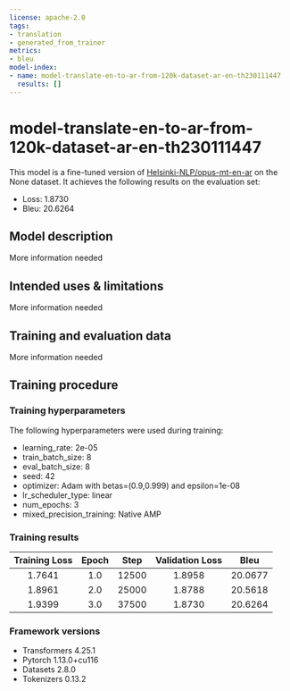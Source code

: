 ```yaml
---
license: apache-2.0
tags:
- translation
- generated_from_trainer
metrics:
- bleu
model-index:
- name: model-translate-en-to-ar-from-120k-dataset-ar-en-th230111447
  results: []
---
```


<!-- This model card has been generated automatically according to the information the Trainer had access to. You
should probably proofread and complete it, then remove this comment. -->

# model-translate-en-to-ar-from-120k-dataset-ar-en-th230111447

This model is a fine-tuned version of [Helsinki-NLP/opus-mt-en-ar](https://huggingface.co/Helsinki-NLP/opus-mt-en-ar) on the None dataset.
It achieves the following results on the evaluation set:
- Loss: 1.8730
- Bleu: 20.6264

## Model description

More information needed

## Intended uses & limitations

More information needed

## Training and evaluation data

More information needed

## Training procedure

### Training hyperparameters

The following hyperparameters were used during training:
- learning_rate: 2e-05
- train_batch_size: 8
- eval_batch_size: 8
- seed: 42
- optimizer: Adam with betas=(0.9,0.999) and epsilon=1e-08
- lr_scheduler_type: linear
- num_epochs: 3
- mixed_precision_training: Native AMP

### Training results

| Training Loss | Epoch | Step  | Validation Loss | Bleu    |
|:-------------:|:-----:|:-----:|:---------------:|:-------:|
| 1.7641        | 1.0   | 12500 | 1.8958          | 20.0677 |
| 1.8961        | 2.0   | 25000 | 1.8788          | 20.5618 |
| 1.9399        | 3.0   | 37500 | 1.8730          | 20.6264 |


### Framework versions

- Transformers 4.25.1
- Pytorch 1.13.0+cu116
- Datasets 2.8.0
- Tokenizers 0.13.2
